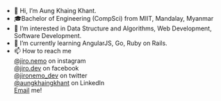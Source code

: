 - 👋 Hi, I’m Aung Khaing Khant.
- 🎓Bachelor of Engineering (CompSci) from MIIT, Mandalay, Myanmar
- 👀 I’m interested in Data Structure and Algorithms, Web Development, Software Development.
- 🌱 I’m currently learning AngularJS, Go, Ruby on Rails.
- 📫 How to reach me <br/>
      <a href= "https://instagram.com/jiro.nemo">@jiro.nemo</a> on instagram <br/>
      <a href= "https://facebook.com/jiro.dev">@jiro.dev</a> on facebook <br/>
      <a href= "https://twitter.com/jironemo_dev">@jironemo_dev</a> on twitter <br/>
      <a href = "https://www.linkedin.com/in/aungkhaingkhant/">@aungkhaingkhant</a> on LinkedIn <br/>
      <a href = "mailto:aungkhaingkhant.dev@gmail.com">Email</a> me! <br/>
<!---
jironemo/jironemo is a ✨ special ✨ repository because its `README.md` (this file) appears on your GitHub profile.
You can click the Preview link to take a look at your changes.
--->
